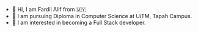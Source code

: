 - 👋 Hi, I am Fardil Alif from 🇲🇾
- :walking: I am pursuing Diploma in Computer Science at UiTM, Tapah Campus.
- 👀 I am interested in becoming a Full Stack developer.  
